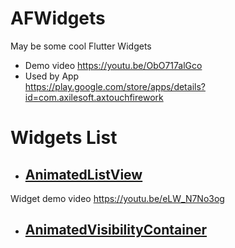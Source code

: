 # AFWidgets
May be some cool Flutter Widgets

- Demo video 
https://youtu.be/ObO717alGco
- Used by App  
https://play.google.com/store/apps/details?id=com.axilesoft.axtouchfirework

# Widgets List

- ## [AnimatedListView](./animated_listview)

Widget demo video 
https://youtu.be/eLW_N7No3og


- ## [AnimatedVisibilityContainer](./animated_visibility_container)
